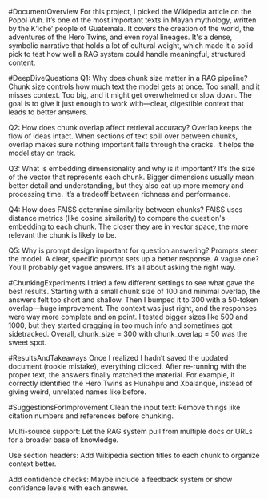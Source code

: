 #DocumentOverview
For this project, I picked the Wikipedia article on the Popol Vuh. It’s one of the most important texts in Mayan mythology, written by the Kʼicheʼ people of Guatemala. It covers the creation of the world, the adventures of the Hero Twins, and even royal lineages. It's a dense, symbolic narrative that holds a lot of cultural weight, which made it a solid pick to test how well a RAG system could handle meaningful, structured content.

#DeepDiveQuestions
Q1: Why does chunk size matter in a RAG pipeline?
Chunk size controls how much text the model gets at once. Too small, and it misses context. Too big, and it might get overwhelmed or slow down. The goal is to give it just enough to work with—clear, digestible context that leads to better answers.

Q2: How does chunk overlap affect retrieval accuracy?
Overlap keeps the flow of ideas intact. When sections of text spill over between chunks, overlap makes sure nothing important falls through the cracks. It helps the model stay on track.

Q3: What is embedding dimensionality and why is it important?
It’s the size of the vector that represents each chunk. Bigger dimensions usually mean better detail and understanding, but they also eat up more memory and processing time. It’s a tradeoff between richness and performance.

Q4: How does FAISS determine similarity between chunks?
FAISS uses distance metrics (like cosine similarity) to compare the question's embedding to each chunk. The closer they are in vector space, the more relevant the chunk is likely to be.

Q5: Why is prompt design important for question answering?
Prompts steer the model. A clear, specific prompt sets up a better response. A vague one? You’ll probably get vague answers. It’s all about asking the right way.

#ChunkingExperiments
I tried a few different settings to see what gave the best results. Starting with a small chunk size of 100 and minimal overlap, the answers felt too short and shallow. Then I bumped it to 300 with a 50-token overlap—huge improvement. The context was just right, and the responses were way more complete and on point. I tested bigger sizes like 500 and 1000, but they started dragging in too much info and sometimes got sidetracked. Overall, chunk_size = 300 with chunk_overlap = 50 was the sweet spot.

#ResultsAndTakeaways
Once I realized I hadn’t saved the updated document (rookie mistake), everything clicked. After re-running with the proper text, the answers finally matched the material. For example, it correctly identified the Hero Twins as Hunahpu and Xbalanque, instead of giving weird, unrelated names like before.

#SuggestionsForImprovement
Clean the input text: Remove things like citation numbers and references before chunking.

Multi-source support: Let the RAG system pull from multiple docs or URLs for a broader base of knowledge.

Use section headers: Add Wikipedia section titles to each chunk to organize context better.

Add confidence checks: Maybe include a feedback system or show confidence levels with each answer.

